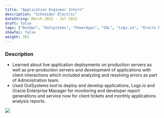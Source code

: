 ```yaml
---
title: "Application Engineer Intern"
description: "Schneider Electric"
dateString: March 2022 - Jul 2022
draft: false
tags: ["DevOps", "Outsystems", "PowerApps", "SQL", "Logz.io", "Oracle Enterprise Manager"]
showToc: false
weight: 302
--- 
```


### Description

- Learned about live application deployments on production servers as well as pre-production servers and development of applications with client interactions which included analyzing and resolving errors as part of Administration team.
- Used OutSystems tool to deploy and develop applications, Logz.io and Oracle Enterprise Manager for monitoring and developer report generations and service now for client tickets and monthly applications analysis reports.

![](/experience/buyerassist/schneider.png#center)